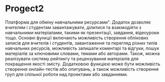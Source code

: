 # Progect2
Платформа для обміну навчальними ресурсами". Додаток дозволяє вчителям і студентам завантажувати, ділитися та взаємодіяти з навчальними матеріалами, такими як презентації, завдання, відеоуроки тощо. Основні функції включають можливість створення облікових записів для вчителів і студентів, завантаження та перегляд різних типів навчальних ресурсів, можливість залишати коментарі та відгуки, пошук матеріалів за ключовими словами, темами або авторами. Також, можна реалізувати систему рейтингу та рецензування матеріалів для покращення якості змісту. Додатковою функцією може бути можливість створення онлайн-тестів або опитувань, а також можливість створення груп для спільної роботи над проектами або завданнями.
